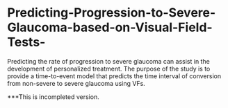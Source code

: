 # Predicting-Progression-to-Severe-Glaucoma-based-on-Visual-Field-Tests-
Predicting the rate of progression to severe glaucoma can assist in the development of personalized treatment. The purpose of the study is to provide a time-to-event model that predicts the time interval of conversion from non-severe to severe glaucoma using VFs.

***This is incompleted version.
